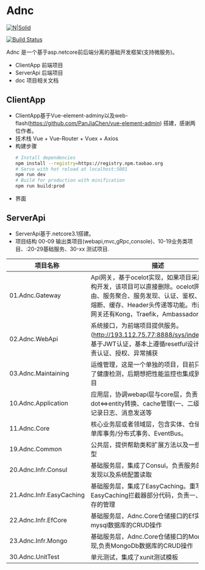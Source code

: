 # Adnc

[![N|Solid](https://cldup.com/dTxpPi9lDf.thumb.png)](https://nodesource.com/products/nsolid)

[![Build Status](https://travis-ci.org/joemccann/dillinger.svg?branch=master)](https://travis-ci.org/joemccann/dillinger)

Adnc 是一个基于asp.netcore前后端分离的基础开发框架(支持微服务)。

  - ClientApp 前端项目
  - ServerApi 后端项目
  - doc 项目相关文档

## ClientApp
  - ClientApp基于Vue-element-adminy以及web-flash(https://github.com/PanJiaChen/vue-element-admin) 搭建，感谢两位作者。
  - 技术栈 Vue + Vue-Router + Vuex + Axios
  - 构建步骤
    ```bash 
    # Install dependencies 
    npm install --registry=https://registry.npm.taobao.org
    # Serve with hot reload at localhost:5001
    npm run dev
    # Build for production with minification
    npm run build:prod
    ```
- 界面

## ServerApi
  - ServerApi基于.netcore3.1搭建。
  - 项目结构
00-09 输出类项目(webapi,mvc,gRpc,console)、10-19业务类项目、:20-29基础服务、30-xx 测试项目.

| 项目名称 | 描述 |
| ------ | ------ |
| 01.Adnc.Gateway | Api网关，基于ocelot实现，如果项目采用整体结构开发，该项目可以直接删除。ocelot网关包含路由、服务聚合、服务发现、认证、鉴权、限流、熔断、缓存、Header头传递等功能。市面上主流网关还有Kong，Traefik，Ambassador，Tyk等 |
| 02.Adnc.WebApi | 系统接口，为前端项目提供服务。 (http://193.112.75.77:8888/sys/index.html)，基于JWT认证，基本上遵循resetful设计风格。负责认证、授权、异常捕获 |
| 03.Adnc.Maintaining | 运维管理，这是一个单独的项目，目前只基集成了健康检测，后期想把性能监控也集成到这个项目 |
| 10.Adnc.Application | 应用层，协调webapi层与core层，负责dot<=>entity转换、cache管理(一、二级缓存)、记录日志、消息发送等 |
| 11.Adnc.Core | 核心业务层或者领域层，包含实体、仓储(接口)、单库事务/分布式事务、EventBus。 |
| 19.Adnc.Common | 公共层，提供帮助类和扩展方法以及一些公用模型 |
| 20.Adnc.Infr.Consul | 基础服务层，集成了Consul。负责服务的注册、发现以及系统配置读取 |
| 21.Adnc.Infr.EasyCaching | 基础服务层，集成了EasyCaching。重写了EasyCaching拦截器部分代码，负责一、二级缓存的管理 |
| 22.Adnc.Infr.EfCore| 基础服务层，Adnc.Core仓储接口的Ef实现，负责mysql数据库的CRUD操作 |
| 23.Adnc.Infr.Mongo| 基础服务层，Adnc.Core仓储接口的MongoDb实现,负责MongoDb数据库的CRUD操作 |
| 30.Adnc.UnitTest| 单元测试，集成了xunit测试模板 |
